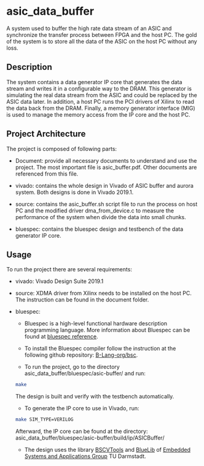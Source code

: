 # asic_data_buffer
A system used to buffer the high rate data stream of an ASIC and synchronize the transfer process between FPGA and the host PC. The gold of the system is to store all the data of the ASIC on the host PC without any loss.

## Description
The system contains a data generator IP core that generates the data stream and writes it in a configurable way to the DRAM. This generator is simulating the real data stream from the ASIC and could be replaced by the ASIC data later. In addition, a host PC runs the PCI drivers of Xilinx to read the data back from the DRAM. Finally, a memory generator interface (MIG) is used to manage the memory access from the IP core and the host PC.

## Project Architecture
The project is composed of following parts:
 * Document: provide all necessary documents to understand and use the project. The most important file is asic_buffer.pdf. Other documents are referenced from this file.

 * vivado: contains the whole design in Vivado of ASIC buffer and aurora system. Both designs is done in Vivado 2019.1.

 * source: contains the asic_buffer.sh script file to run the process on host PC and the modified driver dma_from_device.c to measure the performance of the system when divide the data into small chunks.

 * bluespec: contains the bluespec design and testbench of the data generator IP core.

## Usage
To run the project there are several requirements:

 * vivado: Vivado Design Suite 2019.1
 
 * source: XDMA driver from Xilinx needs to be installed on the host PC. The instruction can be found in the document folder.  

 * bluespec: 
   
   - Bluespec is a high-level functional hardware description programming language. More information about Bluespec can be found at [bluespec reference](http://csg.csail.mit.edu/6.S078/6_S078_2012_www/resources/reference-guide.pdf).

   - To install the Bluespec compiler follow the instruction at the following github repository: [B-Lang-org/bsc](https://github.com/B-Lang-org/bsc).

   - To run the project, go to the directory asic_data_buffer/bluespec/asic-buffer/ and run:
   ```sh
   make
   ``` 
   The design is built and verify with the testbench automatically.

   - To generate the IP core to use in Vivado, run:
   ```sh
   make SIM_TYPE=VERILOG
   ``` 
   Afterward, the IP core can be found at the directory: asic_data_buffer/bluespec/asic-buffer/build/ip/ASICBuffer/  

   - The design uses the library [BSCVTools](https://github.com/esa-tu-darmstadt/BSVTools) and [BlueLib](https://github.com/esa-tu-darmstadt/BlueLib) of [Embedded Systems and Applications Group](https://www.esa.informatik.tu-darmstadt.de) TU Darmstadt.

   

